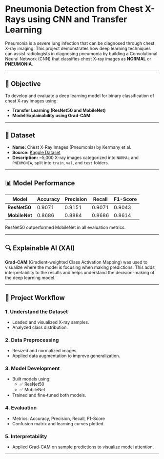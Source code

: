 # Pneumonia Detection from Chest X-Rays using CNN and Transfer Learning

Pneumonia is a severe lung infection that can be diagnosed through chest X-ray imaging. This project demonstrates how deep learning techniques can assist radiologists in diagnosing pneumonia by building a Convolutional Neural Network (CNN) that classifies chest X-ray images as **NORMAL** or **PNEUMONIA**.

---

## 🧠 Objective

To develop and evaluate a deep learning model for binary classification of chest X-ray images using:
- **Transfer Learning (ResNet50 and MobileNet)**
- **Model Explainability using Grad-CAM**

---

## 📂 Dataset

- **Name:** Chest X-Ray Images (Pneumonia) by Kermany et al.
- **Source:** [Kaggle Dataset](https://www.kaggle.com/datasets/paultimothymooney/chest-xray-pneumonia)
- **Description:** ~5,000 X-ray images categorized into `NORMAL` and `PNEUMONIA`, split into `train`, `val`, and `test` folders.

---

## 📊 Model Performance

| Model      | Accuracy | Precision | Recall | F1-Score |
|------------|----------|-----------|--------|----------|
| **ResNet50**  | 0.9071   | 0.9151    | 0.9071 | 0.9043   |
| **MobileNet** | 0.8686   | 0.8884    | 0.8686 | 0.8614   |

ResNet50 outperformed MobileNet in all evaluation metrics.

---

## 🔍 Explainable AI (XAI)

**Grad-CAM** (Gradient-weighted Class Activation Mapping) was used to visualize where the model is focusing when making predictions. This adds interpretability to the results and helps understand the decision-making of the deep learning model.

---

## 🧪 Project Workflow

### 1. Understand the Dataset
- Loaded and visualized X-ray samples.
- Analyzed class distribution.

### 2. Data Preprocessing
- Resized and normalized images.
- Applied data augmentation to improve generalization.

### 3. Model Development
- Built models using:
  - ✅ ResNet50
  - ✅ MobileNet
- Trained and fine-tuned both models.

### 4. Evaluation
- Metrics: Accuracy, Precision, Recall, F1-Score
- Confusion matrix and learning curves plotted.

### 5. Interpretability
- Applied Grad-CAM on sample predictions to visualize model attention.

---
